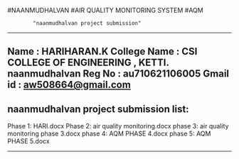 #NAANMUDHALVAN
#AIR QUALITY MONITORING SYSTEM
#AQM

            "naanmudhalvan project submission"
            
------------------------------------------------------------
Name : HARIHARAN.K
College Name : CSI COLLEGE OF ENGINEERING , KETTI.
naanmudhalvan Reg No : au710621106005
Gmail id : aw508664@gmail.com
-------------------------------------------------------------

naanmudhalvan project submission list:
-----------------------------------------------------------
Phase 1: HARI.docx
Phase 2: air quality monitoring.docx
phase 3: air quality monitoring phase 3.docx
phase 4: AQM PHASE 4.docx
phase 5: AQM PHASE 5.docx

------------------------------------------------------------
